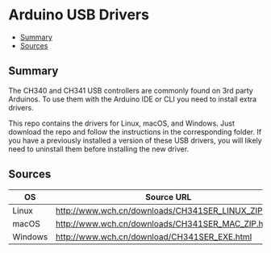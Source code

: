 # Arduino USB Drivers
<!-- vscode-markdown-toc -->
* [Summary](#Summary)
* [Sources](#Sources)

<!-- vscode-markdown-toc-config
	numbering=false
	autoSave=true
	/vscode-markdown-toc-config -->
<!-- /vscode-markdown-toc -->

## <a name='Summary'></a>Summary

The CH340 and CH341 USB controllers are commonly found on 3rd party Arduinos. To use them with the Arduino IDE or CLI you need to install extra drivers.

This repo contains the drivers for Linux, macOS, and Windows. Just download the repo and follow the instructions in the corresponding folder. If you have a previously installed a version of these USB drivers, you will likely need to uninstall them before installing the new driver.

## <a name='Sources'></a>Sources

| OS      | Source URL                                          |
|---------|-----------------------------------------------------|
| Linux   | http://www.wch.cn/downloads/CH341SER_LINUX_ZIP.html |
| macOS   | http://www.wch.cn/downloads/CH341SER_MAC_ZIP.html   |
| Windows | http://www.wch.cn/download/CH341SER_EXE.html        |
